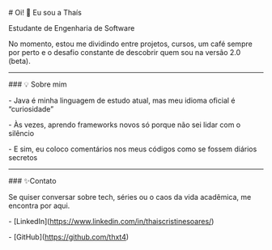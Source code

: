 \# Oi! 🌸 Eu sou a Thaís



Estudante de Engenharia de Software

No momento, estou me dividindo entre projetos, cursos, um café sempre por perto e o desafio constante de descobrir quem sou na versão 2.0 (beta).



---

\### 💡 Sobre mim



\- Java é minha linguagem de estudo atual, mas meu idioma oficial é “curiosidade”

\- Às vezes, aprendo frameworks novos só porque não sei lidar com o silêncio

\- E sim, eu coloco comentários nos meus códigos como se fossem diários secretos

---

\### ✨Contato

Se quiser conversar sobre tech, séries ou o caos da vida acadêmica, me encontra por aqui. 

\- \[LinkedIn](https://www.linkedin.com/in/thaiscristinesoares/)

\- \[GitHub](https://github.com/thxt4)



